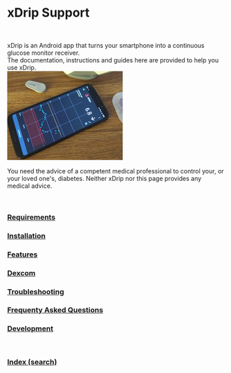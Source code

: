 # xDrip Support  
  
<br/>  
  
xDrip is an Android app that turns your smartphone into a continuous glucose monitor receiver.   
The documentation, instructions and guides here are provided to help you use xDrip.  
![](./docs/images/xDinaction.png)  

You need the advice of a competent medical professional to control your, or your loved one's, diabetes. Neither xDrip nor this page provides any medical advice.  
  
<br/>  
  
### [Requirements](./docs/Requirements_page.md)  
  
### [Installation](./docs/Installation_page.md)  
  
### [Features](./docs/Features_page.md)    
  
### [Dexcom](./docs/Dexcom_page.md)  

### [Troubleshooting](./docs/Troubleshooting_page.md)  
  
### [Frequenty Asked Questions](./docs/FAQ_page.md)  

### [Development](./docs/Development_page.md)  
  
<br/>  

### [Index (search)](./Search_Index.md)  

